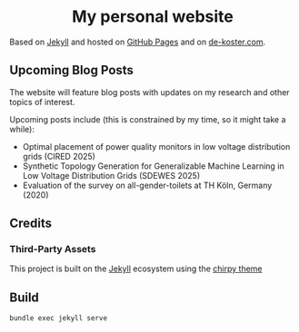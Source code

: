 <!-- markdownlint-disable-next-line -->
<div align="center">

  <!-- markdownlint-disable-next-line -->
  # My personal website
</div>

Based on [Jekyll](https://github.com/jekyll/jekyll) and hosted on [GitHub Pages](https://docs.github.com/en/pages) and on [de-koster.com](https://de-koster.com).

## Upcoming Blog Posts

The website will feature blog posts with updates on my research and other topics of interest.

Upcoming posts include (this is constrained by my time, so it might take a while):

- Optimal placement of power quality monitors in low voltage distribution grids (CIRED 2025)
- Synthetic Topology Generation for Generalizable Machine Learning in Low Voltage Distribution Grids (SDEWES 2025)
- Evaluation of the survey on all-gender-toilets at TH Köln, Germany (2020)

## Credits

### Third-Party Assets

This project is built on the [Jekyll](https://github.com/jekyll/jekyll) ecosystem using the [chirpy theme](https://github.com/cotes2020/jekyll-theme-chirpy)


## Build

```bash
bundle exec jekyll serve
```
